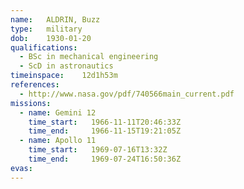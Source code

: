 ```yaml
---
name:	ALDRIN, Buzz
type:	military
dob:	1930-01-20
qualifications:
  - BSc in mechanical engineering
  - ScD in astronautics
timeinspace:	12d1h53m
references:
  - http://www.nasa.gov/pdf/740566main_current.pdf
missions:
  - name: Gemini 12
    time_start:   1966-11-11T20:46:33Z
    time_end:     1966-11-15T19:21:05Z
  - name: Apollo 11
    time_start:   1969-07-16T13:32Z
    time_end:     1969-07-24T16:50:36Z
evas:
---
```

